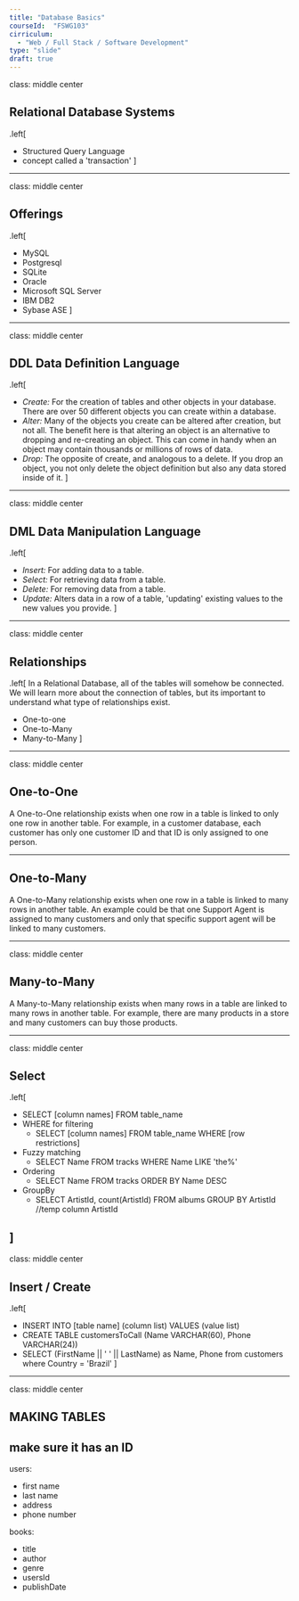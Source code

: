 ```yaml
---
title: "Database Basics"
courseId:  "FSWG103"
cirriculum:
  - "Web / Full Stack / Software Development"
type: "slide"
draft: true
---
```


class: middle center

## Relational Database Systems

.left[

* Structured Query Language
* concept called a 'transaction'
  ]

---

class: middle center

## Offerings

.left[

* MySQL
* Postgresql
* SQLite
* Oracle
* Microsoft SQL Server
* IBM DB2
* Sybase ASE
  ]

---

class: middle center

## DDL Data Definition Language

.left[

* _Create:_ For the creation of tables and other objects in your database. There are over 50 different objects you can create within a database.
* _Alter:_ Many of the objects you create can be altered after creation, but not all. The benefit here is that altering an object is an alternative to dropping and re-creating an object. This can come in handy when an object may contain thousands or millions of rows of data.
* _Drop:_ The opposite of create, and analogous to a delete. If you drop an object, you not only delete the object definition but also any data stored inside of it.
  ]

---

class: middle center

## DML Data Manipulation Language

.left[

* _Insert:_ For adding data to a table.
* _Select:_ For retrieving data from a table.
* _Delete:_ For removing data from a table.
* _Update:_ Alters data in a row of a table, 'updating' existing values to the new values you provide.
  ]

---

class: middle center

## Relationships

.left[
In a Relational Database, all of the tables will somehow be connected. We will learn more about the connection of tables, but its important to understand what type of relationships exist.

* One-to-one
* One-to-Many
* Many-to-Many
  ]

---

class: middle center

## One-to-One

A One-to-One relationship exists when one row in a table is linked to only one row in another table. For example, in a customer database, each customer has only one customer ID and that ID is only assigned to one person.

---

## One-to-Many

A One-to-Many relationship exists when one row in a table is linked to many rows in another table. An example could be that one Support Agent is assigned to many customers and only that specific support agent will be linked to many customers.

---

class: middle center

## Many-to-Many

A Many-to-Many relationship exists when many rows in a table are linked to many rows in another table. For example, there are many products in a store and many customers can buy those products.

---

class: middle center

## Select

.left[

* SELECT [column names] FROM table_name
* WHERE for filtering
  * SELECT [column names] FROM table_name WHERE [row restrictions]
* Fuzzy matching
  * SELECT Name FROM tracks WHERE Name LIKE 'the%'
* Ordering
  * SELECT Name FROM tracks ORDER BY Name DESC
* GroupBy
  * SELECT ArtistId, count(ArtistId) FROM albums GROUP BY ArtistId
    //temp column ArtistId

<!--SELECT user_id, count(user_id) FROM books GROUP BY user_id-->

## ]

class: middle center

## Insert / Create

.left[

* INSERT INTO [table name] (column list) VALUES (value list)
* CREATE TABLE customersToCall (Name VARCHAR(60), Phone VARCHAR(24))
* SELECT (FirstName || ' ' || LastName) as Name, Phone from customers where Country = 'Brazil'
  ]

---

class: middle center

## MAKING TABLES

## make sure it has an ID

users:

* first name
* last name
* address
* phone number

books:

* title
* author
* genre
* usersId
* publishDate
